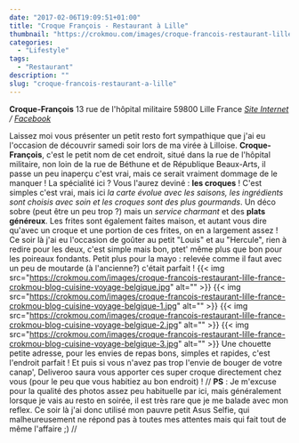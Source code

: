 ```yaml
---
date: "2017-02-06T19:09:51+01:00"
title: "Croque François - Restaurant à Lille"
thumbnail: "https://crokmou.com/images/croque-francois-restaurant-lille-france-crokmou-blog-cuisine-voyage-belgique-4.jpg"
categories:
  - "Lifestyle"
tags:
  - "Restaurant"
description: ""
slug: "croque-francois-restaurant-a-lille"
---
```


**Croque-François** 13 rue de l'hôpital militaire 59800 Lille France _[Site Internet](http://croquefrancois.com/) / [Facebook](https://www.facebook.com/CroqueFrancois/)_

Laissez moi vous présenter un petit resto fort sympathique que j'ai eu l'occasion de découvrir samedi soir lors de ma virée à Lilloise. **Croque-François**, c'est le petit nom de cet endroit, situé dans la rue de l'hôpital militaire, non loin de la rue de Béthune et de République Beaux-Arts, il passe un peu inaperçu c'est vrai, mais ce serait vraiment dommage de le manquer ! La spécialité ici ? Vous l'aurez deviné : **les croques** ! C'est simples c'est vrai, mais ici _la carte évolue avec les saisons, les ingrédients sont choisis avec soin et les croques sont des plus gourmands_. Un déco sobre (peut être un peu trop ?) mais un _service charmant_ et des **plats généreux**. Les frites sont également faites maison, et autant vous dire qu'avec un croque et une portion de ces frites, on en a largement assez ! Ce soir là j'ai eu l'occasion de goûter au petit "Louis" et au "Hercule", rien à redire pour les deux, c'est simple mais bon, ptet' même plus que bon pour les poireaux fondants. Petit plus pour la mayo : relevée comme il faut avec un peu de moutarde (à l'ancienne?) c'était parfait ! {{< img src="https://crokmou.com/images/croque-francois-restaurant-lille-france-crokmou-blog-cuisine-voyage-belgique.jpg" alt="" >}} {{< img src="https://crokmou.com/images/croque-francois-restaurant-lille-france-crokmou-blog-cuisine-voyage-belgique-1.jpg" alt="" >}} {{< img src="https://crokmou.com/images/croque-francois-restaurant-lille-france-crokmou-blog-cuisine-voyage-belgique-2.jpg" alt="" >}} {{< img src="https://crokmou.com/images/croque-francois-restaurant-lille-france-crokmou-blog-cuisine-voyage-belgique-3.jpg" alt="" >}} Une chouette petite adresse, pour les envies de repas bons, simples et rapides, c'est l'endroit parfait ! Et puis si vous n'avez pas trop l'envie de bouger de votre canap', Deliveroo saura vous apporter ces super croque directement chez vous (pour le peu que vous habitiez au bon endroit) ! // **PS** : Je m'excuse pour la qualité des photos assez peu habituelle par ici, mais généralement lorsque je vais au resto en soirée, il est très rare que je me balade avec mon reflex. Ce soir là j'ai donc utilisé mon pauvre petit Asus Selfie, qui malheureusement ne répond pas à toutes mes attentes mais qui fait tout de même l'affaire ;) //